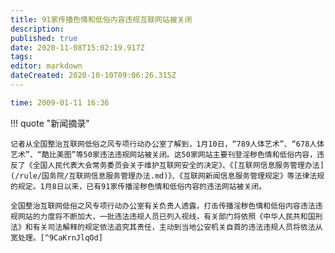 ```yaml
---
title: 91家传播色情和低俗内容违规互联网站被关闭
description: 
published: true
date: 2020-11-08T15:02:19.917Z
tags:
editor: markdown
dateCreated: 2020-10-10T09:06:26.315Z
---
```


```YAML
time: 2009-01-11 16:36
```

!!! quote "新闻摘录"

    记者从全国整治互联网低俗之风专项行动办公室了解到，1月10日，“789人体艺术”、“678人体艺术”、“酷比美图”等50家违法违规网站被关闭。这50家网站主要刊登淫秽色情和低俗内容，违反了《全国人民代表大会常务委员会关于维护互联网安全的决定》、《[互联网信息服务管理办法](/rule/国务院/互联网信息服务管理办法.md)》、《互联网新闻信息服务管理规定》等法律法规的规定。1月8日以来，已有91家传播淫秽色情和低俗内容的违法网站被关闭。
    
    全国整治互联网低俗之风专项行动办公室有关负责人透露，打击传播淫秽色情和低俗内容违法违规网站的力度将不断加大，一批违法违规人员已列入视线，有关部门将依照《中华人民共和国刑法》和有关司法解释的规定依法追究其责任，主动到当地公安机关自首的违法违规人员将依法从宽处理。[^9CaKrnJlqOd]

[^9CaKrnJlqOd]: [91家传播色情和低俗内容违规互联网站被关闭](https://archive.is/QpPSv "https://tech.huanqiu.com/article/9CaKrnJlqOd")
